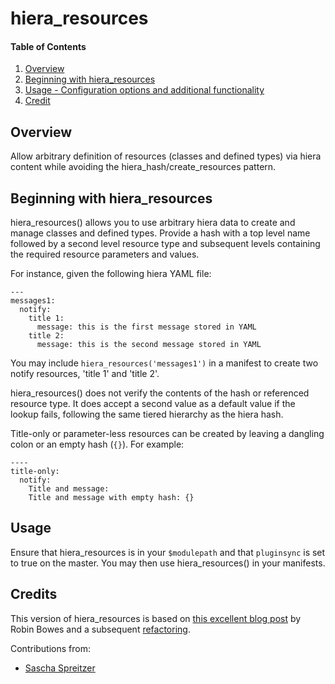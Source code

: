 # hiera_resources

#### Table of Contents

1. [Overview](#overview)
2. [Beginning with hiera_resources](#beginning-with-hiera_resources)
3. [Usage - Configuration options and additional functionality](#usage)
4. [Credit](#credit)

## Overview

Allow arbitrary definition of resources (classes and defined types) via hiera content while avoiding the hiera_hash/create_resources pattern.

## Beginning with hiera_resources

hiera_resources() allows you to use arbitrary hiera data to create and manage
classes and defined types. Provide a hash with a top level name followed by
a second level resource type and subsequent levels containing the required
resource parameters and values.

For instance, given the following hiera YAML file:

    ---
    messages1:
      notify:
        title 1:
          message: this is the first message stored in YAML
        title 2:
          message: this is the second message stored in YAML

You may include `hiera_resources('messages1')` in a manifest to create two
notify resources, 'title 1' and 'title 2'.

hiera_resources() does not verify the contents of the hash or referenced
resource type. It does accept a second value as a default value if the lookup
fails, following the same tiered hierarchy as the hiera hash.

Title-only or parameter-less resources can be created by leaving a dangling colon or an empty hash (`{}`). For example:

    ----
    title-only:
      notify:
        Title and message:
        Title and message with empty hash: {}

## Usage

Ensure that hiera_resources is in your `$modulepath` and that `pluginsync` is
set to true on the master. You may then use hiera_resources() in your
manifests.

## Credits

This version of hiera_resources is based on
[this excellent blog post](http://blog.yo61.com/assigning-resources-to-nodes-with-hiera-in-puppet/)
by Robin Bowes and a subsequent
[refactoring](https://github.com/reliantsecurity/hiera-resources).

Contributions from:

* [Sascha Spreitzer](https://github.com/sspreitzer)

